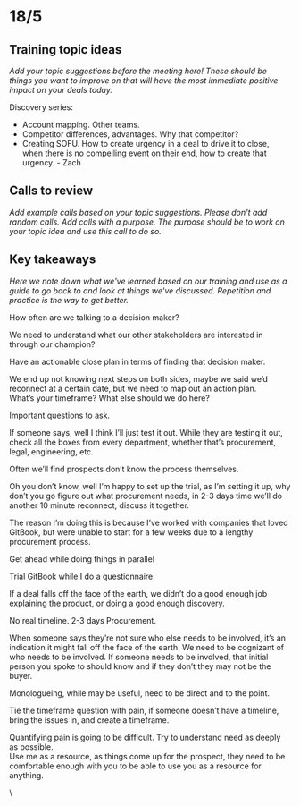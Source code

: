 # 18/5

## Training topic ideas

_Add your topic suggestions before the meeting here! These should be things you want to improve on that will have the most immediate positive impact on your deals today._&#x20;

Discovery series:

* Account mapping. Other teams.
* Competitor differences, advantages. Why that competitor?
* Creating SOFU. How to create urgency in a deal to drive it to close, when there is no compelling event on their end, how to create that urgency. - Zach

## Calls to review

_Add example calls based on your topic suggestions. Please don't add random calls. Add calls with a purpose. The purpose should be to work on your topic idea and use this call to do so._

## Key takeaways

_Here we note down what we've learned based on our training and use as a guide to go back to and look at things we've discussed. Repetition and practice is the way to get better._

How often are we talking to a decision maker?&#x20;

We need to understand what our other stakeholders are interested in through our champion?&#x20;

Have an actionable close plan in terms of finding that decision maker.&#x20;

We end up not knowing next steps on both sides, maybe we said we’d reconnect at a certain date, but we need to map out an action plan. \
What’s your timeframe? What else should we do here?&#x20;

Important questions to ask.&#x20;

If someone says, well I think I’ll just test it out. While they are testing it out, check all the boxes from every department, whether that’s procurement, legal, engineering, etc.&#x20;

Often we’ll find prospects don’t know the process themselves.&#x20;

Oh you don’t know, well I’m happy to set up the trial, as I’m setting it up, why don’t you go figure out what procurement needs, in 2-3 days time we’ll do another 10 minute reconnect, discuss it together.&#x20;

The reason I’m doing this is because I’ve worked with companies that loved GitBook, but were unable to start for a few weeks due to a lengthy procurement process.

Get ahead while doing things in parallel

Trial GitBook while I do a questionnaire.

If a deal falls off the face of the earth, we didn’t do a good enough job explaining the product, or doing a good enough discovery.&#x20;

No real timeline. 2-3 days Procurement.

When someone says they’re not sure who else needs to be involved, it’s an indication it might fall off the face of the earth. We need to be cognizant of who needs to be involved. If someone needs to be involved, that initial person you spoke to should know and if they don’t they may not be the buyer.

Monologueing, while may be useful, need to be direct and to the point.&#x20;

Tie the timeframe question with pain, if someone doesn’t have a timeline, bring the issues in, and create a timeframe.&#x20;

Quantifying pain is going to be difficult. Try to understand need as deeply as possible. \
Use me as a resource, as things come up for the prospect, they need to be comfortable enough with you to be able to use you as a resource for anything.&#x20;

\
